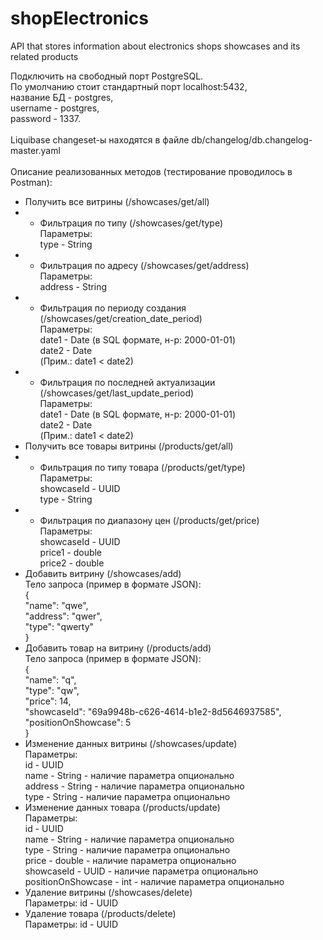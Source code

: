 # shopElectronics
API that stores information about electronics shops showcases and its related products

Подключить на свободный порт PostgreSQL.<br />
По умолчанию стоит стандартный порт localhost:5432,<br />
название БД - postgres,<br />
username - postgres,<br />
password - 1337.<br />
<br />
Liquibase changeset-ы находятся в файле db/changelog/db.changelog-master.yaml<br />
<br />
Описание реализованных методов (тестирование проводилось в Postman):<br />
- Получить все витрины (/showcases/get/all)
- - Фильтрация по типу (/showcases/get/type)<br />
    Параметры:<br /> type - String
- - Фильтрация по адресу (/showcases/get/address)<br />
    Параметры:<br /> address - String
- - Фильтрация по периоду создания (/showcases/get/creation_date_period)<br />
    Параметры:<br /> date1 - Date (в SQL формате, н-р: 2000-01-01)<br />
							 date2 - Date<br />
							 (Прим.: date1 < date2)
- - Фильтрация по последней актуализации (/showcases/get/last_update_period)<br />
    Параметры:<br /> date1 - Date (в SQL формате, н-р: 2000-01-01)<br />
                date2 - Date<br />
                (Прим.: date1 < date2)
- Получить все товары витрины (/products/get/all)
- - Фильтрация по типу товара (/products/get/type)<br />
     Параметры:<br /> showcaseId - UUID<br />
                type - String
- - Фильтрация по диапазону цен (/products/get/price)<br />
     Параметры:<br /> showcaseId - UUID<br />
                price1 - double<br />
                price2 - double
- Добавить витрину (/showcases/add)<br />
  Тело запроса (пример в формате JSON):<br />
  {<br />
    "name": "qwe",<br />
    "address": "qwer",<br />
    "type": "qwerty"<br />
  }
- Добавить товар на витрину (/products/add)<br />
  Тело запроса (пример в формате JSON):<br />
  {<br />
      "name": "q",<br />
      "type": "qw",<br />
      "price": 14,<br />
      "showcaseId": "69a9948b-c626-4614-b1e2-8d5646937585",<br />
      "positionOnShowcase": 5<br />
  }
- Изменение данных витрины (/showcases/update)<br />
  Параметры:<br /> id - UUID<br />
             name - String - наличие параметра опционально<br />
             address - String - наличие параметра опционально<br />
             type - String - наличие параметра опционально
- Изменение данных товара (/products/update)<br />
  Параметры:<br /> id - UUID<br />
             name - String - наличие параметра опционально<br />
             type - String - наличие параметра опционально<br />
             price - double - наличие параметра опционально<br />
             showcaseId - UUID - наличие параметра опционально<br />
             positionOnShowcase - int - наличие параметра опционально
- Удаление витрины (/showcases/delete)<br />
  Параметры: id - UUID
- Удаление товара (/products/delete)<br />
  Параметры: id - UUID
